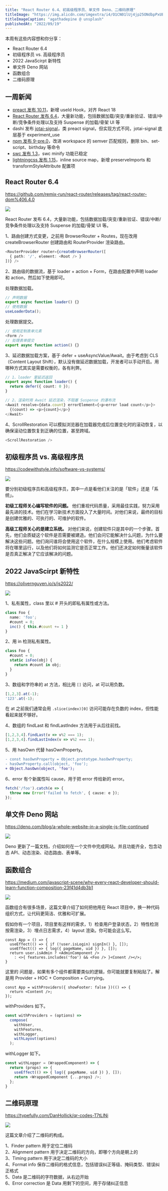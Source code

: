 ```yaml
---
title: "React Router 6.4、初高级程序员、单文件 Deno、二维码原理"
titleImage: "https://img.alicdn.com/imgextra/i4/O1CN01lUj4jp25ONdbpPxUE_!!6000000007516-0-tps-1620-1080.jpg"
titleImageCaption: "agathadepine @ unsplash"
publishedAt: "2022/09/19"
---
```


本周有这些内容想和你分享：

- React Router 6.4
- 初级程序员 vs. 高级程序员
- 2022 JavaScirpt 新特性
- 单文件 Deno 网站
- 函数组合
- 二维码原理

## 一周新闻
* [preact 发布 10.11](https://github.com/preactjs/preact/releases/tag/10.11.0)，新增 useId Hook，对齐 React 18
* [React Router 发布 6.4](https://github.com/remix-run/react-router/releases/tag/react-router-dom%406.4.0)，大量新功能，包括数据加载/突变/重新验证、错误/中断/竞争条件处理以及支持 Suspense 的加载/骨架 UI 等
* dashi 发布 [jotai-signal](https://github.com/jotai-labs/jotai-signal)，类 preact signal，但实现方式不同，jotai-signal 底层基于 experiment_use
* [npm 发布 9-pre.0](https://github.com/npm/cli/releases/tag/v9.0.0-pre.0)，改进 workspace 的 semver 匹配规则，删除 bin、set-script、birthday 等命令
* [swc 发布 1.3](https://github.com/swc-project/swc/releases/tag/v1.3.0)，swc minify 功能已稳定
* [lightningcss 发布 1.15](https://github.com/parcel-bundler/lightningcss/releases/tag/v1.15.0)，inline source map，新增 preserveImports 和 transformStyleAttribute 配置项

## React Router 6.4
https://github.com/remix-run/react-router/releases/tag/react-router-dom%406.4.0

![](https://img.alicdn.com/imgextra/i4/O1CN01QSIXc01f7jE9AGWXY_!!6000000003960-0-tps-1888-952.jpg)

React Router 发布 6.4，大量新功能，包括数据加载/突变/重新验证、错误/中断/竞争条件处理以及支持 Suspense 的加载/骨架 UI 等。

1、路由创建方式变更，之前用 BrowserRouter + Routes，现在改用 createBrowserRouter 创建路由和 RouterProvider 渲染路由。

```ts
<RouterProvider router={createBrowserRouter([
  { path: '/', element: <Root /> }
])} />
```

2、路由级的数据流，基于 loader + action + Form，在路由配置中声明 loader 和 action，然后如下使用即可。

处理数据加载。

```ts
// 声明数据
export async function loader() {}
// 使用数据
useLoaderData();
```

处理数据提交。

```ts
// 使用定制表单元素
<Form />
// 处理表单提交
export async function action() {}
```

3、延迟数据加载方案，基于 defer + useAsyncValue/Await。由于考虑到 CLS（Content Layout Shift），默认没有做延迟数据加载，开发者可以手动开启。用哪种方式其实是需要权衡的，各有利弊。

```ts
// 1、loader 里延迟返回
export async function loader() {
  return defer({ count: 0 });
}

// 2、渲染时用 Await 延迟渲染，不阻塞 Suspense 的瀑布流
<Await resolve={data.count} errorElement={<p>error load count</p>}>
  {(count) => <p>{count}</p>}
</Await>
```

4、ScrollRestoration 可以模拟浏览器在加载器完成后位置变化时的滚动恢复，以确保滚动位置恢复到正确的位置，甚至跨域。

```ts
<ScrollRestoration />
```

## 初级程序员 vs. 高级程序员
https://codewithstyle.info/software-vs-systems/

![](https://img.alicdn.com/imgextra/i4/O1CN01Bt6zN91UvgelqgAJE_!!6000000002580-0-tps-461-461.jpg)

要分别初级程序员和高级程序员，其中一点是看他们关注的是「软件」还是「系统」。

**初级工程师关心编写软件的问题。** 他们重视代码质量，采用最佳实践，努力采用最先进的技术。他们在学习新技术方面投入了大量时间。对他们来说，最终的目标是创建优雅的、可执行的、可维护的软件。

**高级工程师关心的是建立系统。** 对他们来说，创建软件只是其中的一个步骤。首先，他们会质疑这个软件是否需要被建造。他们会问它能解决什么问题，为什么要解决这些问题。他们询问谁将会使用这个软件，在什么规模上使用。他们考虑软件将在哪里运行，以及他们将如何监测它是否正常工作。他们还决定如何衡量该软件是否真正解决了它应该解决的问题。

## 2022 JavaScirpt 新特性
https://olivernguyen.io/s/js2022/

![](https://img.alicdn.com/imgextra/i2/O1CN01r5GQCd1O5ZtwS200m_!!6000000001654-0-tps-1840-704.jpg)

1、私有属性，class 里以 # 开头的即私有属性或方法。

```ts
class Foo {
  name: 'foo';
  #count = 0;
  inc() { this.#count += 1 }
}
```

2、用 in 检测私有属性。

```ts
class Foo {
  #count = 0;
  static isFoo(obj) {
    return #count in obj;
  }
}
```

3、数组和字符串的 at 方法，相比用 `[]` 访问，at 可以用负数。

```ts
[1,2,3].at(-1);
'123'.at(-1);
```

在 at 之前我们通常会用 `.slice(index)[0]` 访问可能存在负数的 index，但性能看起来就不够好。

4、数组的 findLast 和 findLastIndex 方法用于从后往前找。

```ts
[1,2,3,4].findLast(v => v%2 === 1);
[1,2,3,4].findLastIndex(v => v%2 === 1);
```

5、用 hasOwn 代替 hasOwnProperty。

```diff
- const hasOwnProperty = Object.prototype.hasOwnProperty;
- hasOwnProperty.call(object, 'foo');
+ Object.hasOwn(object, 'foo');
```

6、error 有个新属性叫 cause，用于把 error 传给新的 error。

```ts
fetch('/foo').catch(e => {
  throw new Error('failed to fetch', { cause: e });
});  
```

## 单文件 Deno 网站
https://deno.com/blog/a-whole-website-in-a-single-js-file-continued

![](https://img.alicdn.com/imgextra/i1/O1CN01kF2FKc1vQzjwf5E0B_!!6000000006168-0-tps-1612-926.jpg)

Deno 更新了一篇文档，介绍如何在一个文件中完成网站。并且功能齐全，包含动态 API、动态渲染、动态路由、表单等。

## 函数组合
https://medium.com/javascript-scene/why-every-react-developer-should-learn-function-composition-23f41d4db3b1

![](https://img.alicdn.com/imgextra/i2/O1CN017Gn43U1k7Ky72kyOS_!!6000000004636-0-tps-1080-1086.jpg)

函数组合有很多场景，这篇文章介绍了如何把他用在 React 项目中，换一种代码组织方式，让代码更简洁、优雅和可扩展。

假如你有一个项目，项目里有这样的需求，1）检查用户登录状态，2）特性检测按需渲染，3）埋点日志需求，4）layout 渲染。你可能会这么写。

```tsx
const App = () => {
  useEffect(() => { if (!user.isLogin) signIn() }, []);
  useEffect(() => { log({ pageName, uid }) }, []);
  return user.isAdmin ? <AdminComponent />
    : <>{ features.includes('foo') && <Foo /> }<Conent /></>;
}
```

这里的 问题是，如果有多个组件都需要类似的逻辑，你可能就要复制粘贴了。解是用 Provider + HOC + Composition + Currying。

```tsx
const App = withProviders({ showFooter: false })(() => {
  return <Content />;
});
```

withProviders 如下。

```ts
const withProviders = (options) =>
  compose(
    withUser,
    withFeatures,
    withLogger,
    withLayout(options)
  );
```

withLogger 如下。

```ts
const withLogger = (WrappedComponent) => {
  return (props) => {
    useEffect(() => { log({ pageName, uid }) }, []);
    return <WrappedComponent {...props} />;
  };
}
```

## 二维码原理
https://typefully.com/DanHollick/qr-codes-T7tLlNi

![](https://img.alicdn.com/imgextra/i3/O1CN01TrtfVa1NaQy8kE8tT_!!6000000001586-0-tps-2024-1012.jpg)

这篇文章介绍了二维码的构成。

1、Finder pattern 用于定位二维码  
2、Alignment pattern 用于决定二维码的方向，即哪个方向是朝上的  
3、Timing pattern 用于决定二维码的大小  
4、Format info 保存二维码的格式信息，包括错误纠正等级、掩码类型、错误纠正格式  
5、Data 是二维码的字符数据，从右边开始  
6、Error correction 是 Data 用剩下的空间，用于存储纠正信息

